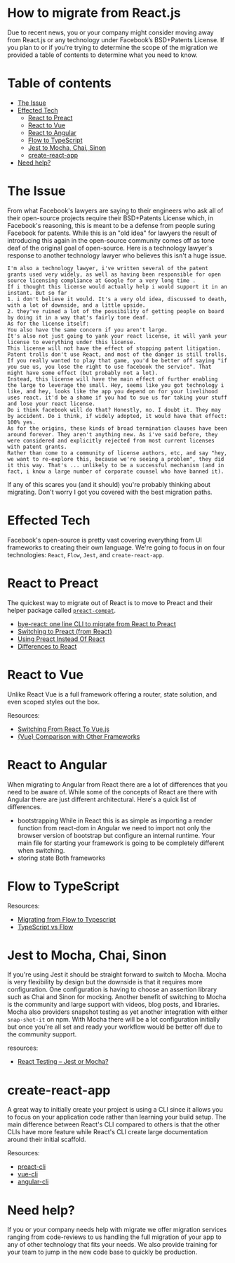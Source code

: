 # How to migrate from React.js

Due to recent news, you or your company might consider moving away from React.js or any technology under Facebook’s BSD+Patents License. If you plan to or if you're trying to determine the scope of the migration we provided a table of contents to determine what you need to know.

Table of contents
=================

  * [The Issue](#the-issue)
  * [Effected Tech](#effected-tech)
    * [React to Preact](#react-to-preact)
    * [React to Vue](#react-to-vue)
    * [React to Angular](#react-to-angular)
    * [Flow to TypeScript](#flow-to-typescript)
    * [Jest to Mocha, Chai, Sinon](#jest-to-mocha-chai-sinon)
    * [create-react-app](#create-react-app)
  * [Need help?](#need-help)


# The Issue
From what Facebook's lawyers are saying to their engineers who ask all of their open-source projects require their BSD+Patents License which, in Facebook's reasoning, this is meant to be a defense from people suring Facebook for patents. While this is an "old idea" for lawyers the result of introducing this again in the open-source community comes off as tone deaf of the original goal of open-source. Here is a technology lawyer's response to another technology lawyer who believes this isn't a huge issue.

```
I'm also a technology lawyer, i've written several of the patent grants used very widely, as well as having been responsible for open source licensing compliance at Google for a very long time .
If i thought this license would actually help i would support it in an instant. But so far
1. i don't believe it would. It's a very old idea, discussed to death, with a lot of downside, and a little upside.
2. they've ruined a lot of the possibility of getting people on board by doing it in a way that's fairly tone deaf.
As for the license itself:
You also have the same concern if you aren't large.
It's also not just going to yank your react license, it will yank your license to everything under this license.
This license will not have the effect of stopping patent litigation. Patent trolls don't use React, and most of the danger is still trolls.
If you really wanted to play that game, you'd be better off saying "if you sue us, you lose the right to use facebook the service". That might have some effect (but probably not a lot).
Instead, this license will have the main effect of further enabling the large to leverage the small. Hey, seems like you got technology i like, and hey, looks like the app you depend on for your livelihood uses react. it'd be a shame if you had to sue us for taking your stuff and lose your react license.
Do i think facebook will do that? Honestly, no. I doubt it. They may by accident. Do i think, if widely adopted, it would have that effect: 100% yes.
As for the origins, these kinds of broad termination clauses have been around forever. They aren't anything new. As i've said before, they were considered and explicitly rejected from most current licenses with patent grants.
Rather than come to a community of license authors, etc, and say "hey, we want to re-explore this, because we're seeing a problem", they did it this way. That's ... unlikely to be a successful mechanism (and in fact, i know a large number of corporate counsel who have banned it).
```

If any of this scares you (and it should) you're probably thinking about migrating. Don't worry I got you covered with the best migration paths.

# Effected Tech
Facebook's open-source is pretty vast covering everything from UI frameworks to creating their own language. We're going to focus in on four technologies: `React`, `Flow`, `Jest`, and `create-react-app`. 


# React to Preact
The quickest way to migrate out of React is to move to Preact and their helper package called [`preact-compat`](https://github.com/developit/preact-compat). 

* [bye-react: one line CLI to migrate from React to Preact](https://github.com/colinmcd94/bye-react)
* [Switching to Preact (from React)](https://preactjs.com/guide/switching-to-preact)
* [Using Preact Instead Of React](https://medium.com/@rajaraodv/using-preact-instead-of-react-70f40f53107c)
* [Differences to React](https://github.com/developit/preact/wiki/Differences-to-React)

# React to Vue
Unlike React Vue is a full framework offering a router, state solution, and even scoped styles out the box. 

Resources:
* [Switching From React To Vue.js](https://vuejsdevelopers.com/2017/05/28/switch-from-react-to-vue-js/)
* [(Vue) Comparison with Other Frameworks](https://vuejs.org/v2/guide/comparison.html)

# React to Angular
When migrating to Angular from React there are a lot of differences that you need to be aware of. While some of the concepts of React are there with Angular there are just different architectural. Here's a quick list of differences.

* bootstrapping
While in React this is as simple as importing a render function from react-dom in Angular we need to import not only the browser version of bootstrap but configure an internal runtime. Your main file for starting your framework is going to be completely different when switching.
* storing state
Both frameworks

# Flow to TypeScript

Resources:
* [Migrating from Flow to Typescript](https://medium.com/@ckoster22/migrating-from-flow-to-typescript-b065796797db)
* [TypeScript vs Flow](https://github.com/niieani/typescript-vs-flowtype)

# Jest to Mocha, Chai, Sinon
If you're using Jest it should be straight forward to switch to Mocha. Mocha is very flexibility by design but the downside is that it requires more configuration. One configuration is having to choose an assertion library such as Chai and Sinon for mocking. Another benefit of switching to Mocha is the community and large support with videos, blog posts, and libraries. Mocha also providers snapshot testing as yet another integration with either `snap-shot-it` on npm. With Mocha there will be a lot configuration initially but once you're all set and ready your workflow would be better off due to the community support.

resources:
* [React Testing – Jest or Mocha?](https://spin.atomicobject.com/2017/05/02/react-testing-jest-vs-mocha/)

# create-react-app
A great way to initially create your project is using a CLI since it allows you to focus on your application code rather than learning your build setup. The main difference between React's CLI compared to others is that the other CLIs have more feature while React's CLI create large documentation around their initial scaffold. 

Resources:
* [preact-cli](https://github.com/developit/preact-cli)
* [vue-cli](https://github.com/vuejs/vue-cli)
* [angular-cli](https://github.com/angular/angular-cli)

# Need help?
If you or your company needs help with migrate we offer migration services ranging from code-reviews to us handling the full migration of your app to any of other technology that fits your needs. We also provide training for your team to jump in the new code base to quickly be production. 
